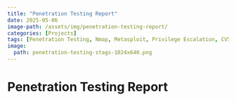 ```yaml
---
title: "Penetration Testing Report"
date: 2025-05-06
image-path: /assets/img/penetration-testing-report/
categories: [Projects]
tags: [Penetration Testing, Nmap, Metasploit, Privilege Escalation, CVSS Scoring, MITRE ATT&CK, Brute Force, Reverse Shells, Linux Enumeration, Windows Exploitation, Vulnerability Assessment, Reporting, OSCP Prep, Ethical Hacking, Red Team Simulation]
image:
  path: penetration-testing-stags-1024x640.png
---
```


# Penetration Testing Report
